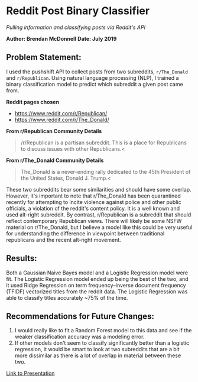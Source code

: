 # Reddit Post Binary Classifier

<i>Pulling information and classifying posts via Reddit's API</i>

**Author: Brendan McDonnell**
**Date: July 2019**

## Problem Statement:

I used the pushshift API to collect posts from two subreddits, `r/The_Donald` and `r/Republican`. Using natural language processing (NLP), I trained a binary classification model to predict which subreddit a given post came from.

**Reddit pages chosen**
- https://www.reddit.com/r/Republican/
- https://www.reddit.com/r/The_Donald/

**From r/Republican Community Details**

>/r/Republican is a partisan subreddit. This is a place for Republicans to discuss issues with other Republicans.<

**From r/The_Donald Community Details**

>The_Donald is a never-ending rally dedicated to the 45th President of the United States, Donald J. Trump.<

These two subreddits bear some similarities and should have some overlap. However, it's important to note that r/The_Donald has been quarantined recently for attempting to incite violence against police and other public officials, a violation of the reddit's content policy. It is a well known and used alt-right subreddit. By contrast, r/Republican is a subreddit that should reflect contemporary Republican views. There will likely be some NSFW material on r/The_Donald, but I believe a model like this could be very useful for understanding the difference in viewpoint between traditional republicans and the recent alt-right movement.

## Results:

Both a Gaussian Naive Bayes model and a Logistic Regression model were fit. The Logistic Regression model ended up being the best of the two, and it used Ridge Regression on term frequency–inverse document frequency (TFIDF) vectorized titles from the reddit data. The Logistic Regression was able to classify titles accurately ~75% of the time.

## Recommendations for Future Changes:

1. I would really like to fit a Random Forest model to this data and see if the weaker classification accuracy was a modeling error.
2. If other models don't seem to classify significantly better than a logistic regression, it would be smart to look at two subreddits that are a bit more dissimilar as there is a lot of overlap in material between these two.

[Link to Presentation](https://docs.google.com/presentation/d/1Fc48ODwGePA2ZDicAVo9BDJJtvvHrbufWn4YbHYvPF0/edit?usp=sharing)
